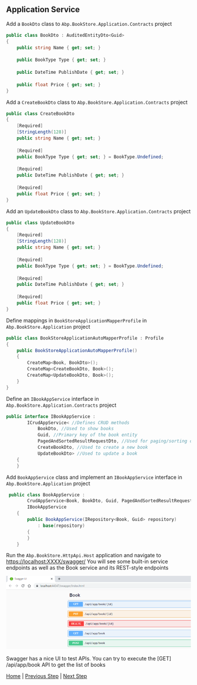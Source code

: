 ## Application Service

Add a `BookDto` class to `Abp.BookStore.Application.Contracts` project

```csharp
public class BookDto : AuditedEntityDto<Guid>
{
    public string Name { get; set; }

    public BookType Type { get; set; }

    public DateTime PublishDate { get; set; }

    public float Price { get; set; }
}
```

Add a `CreateBookDto` class to `Abp.BookStore.Application.Contracts` project

```csharp
public class CreateBookDto
{
    [Required]
    [StringLength(128)]
    public string Name { get; set; }

    [Required]
    public BookType Type { get; set; } = BookType.Undefined;

    [Required]
    public DateTime PublishDate { get; set; }

    [Required]
    public float Price { get; set; }
}
```

Add an `UpdateBookDto` class to `Abp.BookStore.Application.Contracts` project

```csharp
public class UpdateBookDto
{
    [Required]
    [StringLength(128)]
    public string Name { get; set; }

    [Required]
    public BookType Type { get; set; } = BookType.Undefined;

    [Required]
    public DateTime PublishDate { get; set; }

    [Required]
    public float Price { get; set; }
}
```

Define mappings in `BookStoreApplicationMapperProfile` in `Abp.BookStore.Application` project

```csharp
public class BookStoreApplicationAutoMapperProfile : Profile
{
    public BookStoreApplicationAutoMapperProfile()
    {
        CreateMap<Book, BookDto>();
        CreateMap<CreateBookDto, Book>();
        CreateMap<UpdateBookDto, Book>();
    }
}
```

Define an `IBookAppService` interface in `Abp.BookStore.Application.Contracts` project

```csharp
public interface IBookAppService :
        ICrudAppService< //Defines CRUD methods
            BookDto, //Used to show books
            Guid, //Primary key of the book entity
            PagedAndSortedResultRequestDto, //Used for paging/sorting on getting a list of books
            CreateBookDto, //Used to create a new book
            UpdateBookDto> //Used to update a book
    {
    }
```

Add `BookAppService` class and implement an `IBookAppService` interface in `Abp.BookStore.Application` project

```csharp
 public class BookAppService :
        CrudAppService<Book, BookDto, Guid, PagedAndSortedResultRequestDto, CreateBookDto, UpdateBookDto>,
        IBookAppService
    {
        public BookAppService(IRepository<Book, Guid> repository)
            : base(repository)
        {
        }
    }
```

Run the `Abp.BookStore.HttpApi.Host` application and navigate to [https://localhost:XXXX/swagger/](https://localhost:XXXX/swagger/)
You will see some built-in service endpoints as well as the Book service and its REST-style endpoints

![swagger-ui](images/swaggerui.png)

Swagger has a nice UI to test APIs. You can try to execute the [GET] /api/app/book API to get the list of books

[Home](./../../../README.md) | [Previous Step](StepByStep/../../Step3/Step3.md) | [Next Step](StepByStep/../../Step6/Step6.md)
